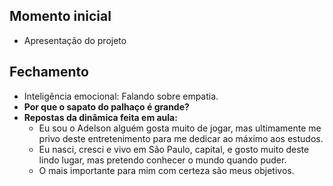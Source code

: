 ## Momento inicial

- Apresentação do projeto

## Fechamento

- Inteligência emocional: Falando sobre empatia.
- **Por que o sapato do palhaço é grande?**
- **Repostas da dinâmica feita em aula:**
  - Eu sou o Adelson alguém gosta muito de jogar, mas ultimamente me privo deste entretenimento para me dedicar ao máximo aos estudos.
  - Eu nasci, cresci e vivo em São Paulo, capital, e gosto muito deste lindo lugar, mas pretendo conhecer o mundo quando puder.
  - O mais importante para mim com certeza são meus objetivos.